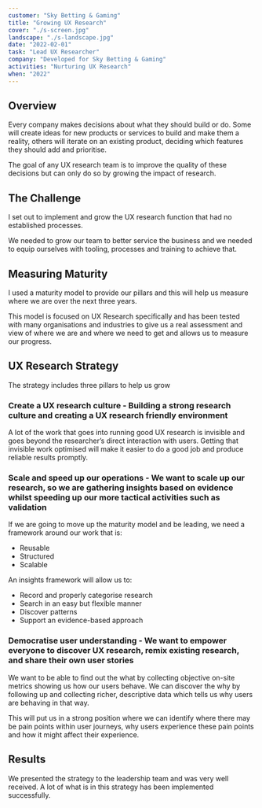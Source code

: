 ```yaml
---
customer: "Sky Betting & Gaming"
title: "Growing UX Research"
cover: "./s-screen.jpg"
landscape: "./s-landscape.jpg"
date: "2022-02-01"
task: "Lead UX Researcher"
company: "Developed for Sky Betting & Gaming"
activities: "Nurturing UX Research"
when: "2022"
---
```


## Overview

Every company makes decisions about what they should build or do. Some will create ideas for new products or services to build and make them a reality, others will iterate on an existing product, deciding which features they should add and prioritise.

The goal of any UX research team is to improve the quality of these decisions but can only do so by growing the impact of research.

## The Challenge

I set out to implement and grow the UX research function that had no established processes.

We needed to grow our team to better service the business and we needed to equip ourselves with tooling, processes and training to achieve that.

## Measuring Maturity

I used a maturity model to provide our pillars and this will help us measure where we are over the next three years.

This model is focused on UX Research specifically and has been tested with many organisations and industries to give us a real assessment and view of where we are and where we need to get and allows us to measure our progress.

## UX Research Strategy

The strategy includes three pillars to help us grow

### Create a UX research culture - Building a strong research culture and creating a UX research friendly environment

A lot of the work that goes into running good UX research is invisible and goes beyond the researcher’s direct interaction with users. Getting that invisible work optimised will make it easier to do a good job and produce reliable results promptly.

### Scale and speed up our operations - We want to scale up our research, so we are gathering insights based on evidence whilst speeding up our more tactical activities such as validation

If we are going to move up the maturity model and be leading, we need a framework around our work that is:
* Reusable
* Structured
* Scalable

An insights framework will allow us to:
* Record and properly categorise research
* Search in an easy but flexible manner
* Discover patterns
* Support an evidence-based approach

### Democratise user understanding - We want to empower everyone to discover UX research, remix existing research, and share their own user stories

We want to be able to find out the what by collecting objective on-site metrics showing us how our users behave. We can discover the why by following up and collecting richer, descriptive data which tells us why users are behaving in that way. 

This will put us in a strong position where we can identify where there may be pain points within user journeys, why users experience these pain points and how it might affect their experience. 

## Results

We presented the strategy to the leadership team and was very well received. A lot of what is in this strategy has been implemented successfully.